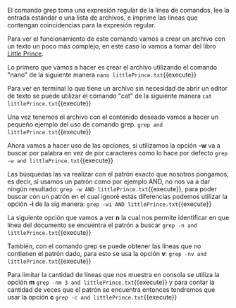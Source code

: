  El comando grep toma una expresión regular de la línea de comandos, lee la entrada estándar o una lista de archivos, e imprime las líneas que contengan coincidencias para la expresión regular.
 
 Para ver el funcionamiento de este comando vamos a crear un archivo con un texto un poco más complejo, en este caso lo vamos a tomar del libro <a href="https://blogs.ubc.ca/edcp508/files/2016/02/TheLittlePrince.pdf" target="_blank">Little Prince</a>.

Lo primero que vamos a hacer es crear el archivo utilizando el comando "nano" de la siguiente manera `nano littlePrince.txt`{{execute}}

Para ver en terminal lo que tiene un archivo sin necesidad de abrir un editor de texto se puede utilizar el comando "cat" de la siguiente manera `cat littlePrince.txt`{{execute}}

Una vez tenemos el archivo con el contenido deseado vamos a hacer un pequeño ejemplo del uso de comando grep. `grep and littlePrince.txt`{{execute}}

Ahora vamos a hacer uso de las opciones, si utilizamos la opción **-w**  va a buscar por palabra en vez de por caracteres como lo hace  por defecto `grep -w and littlePrince.txt`{{execute}}

Las búsquedas las va realizar con el patrón exacto que nosotros pongamos,  es decir, sí usamos un patrón como por ejemplo AND, no nos va a dar ningún resultado: `grep -w AND littlePrince.txt`{{execute}}, para poder buscar con un patrón en el cual ignoré estás diferencias podemos utilizar la opción **-i** de la sig manera: `grep -wi AND littlePrince.txt`{{execute}}

La siguiente opción que vamos a ver **n** la cual nos permite identificar en que línea del documento se encuentra el patrón a buscar `grep -n and littlePrince.txt`{{execute}}

También, con el comando grep se puede obtener las líneas  que no contienen el patrón dado, para esto se usa la opción **v**: `grep -nv and littlePrince.txt`{{execute}} 

Para limitar la cantidad de líneas que nos muestra en consola se utiliza la opción **m** `grep -nm 3 and littlePrince.txt`{{execute}} y para contar la cantidad de veces que el patrón se encuentra entonces tendremos que usar la opción **c** `grep -c and littlePrince.txt`{{execute}}
